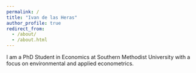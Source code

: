 ```yaml
---
permalink: /
title: "Ivan de las Heras"
author_profile: true
redirect_from: 
  - /about/
  - /about.html
---
```


I am a PhD Student in Economics at Southern Methodist University with a focus on environmental and applied econometrics. 
